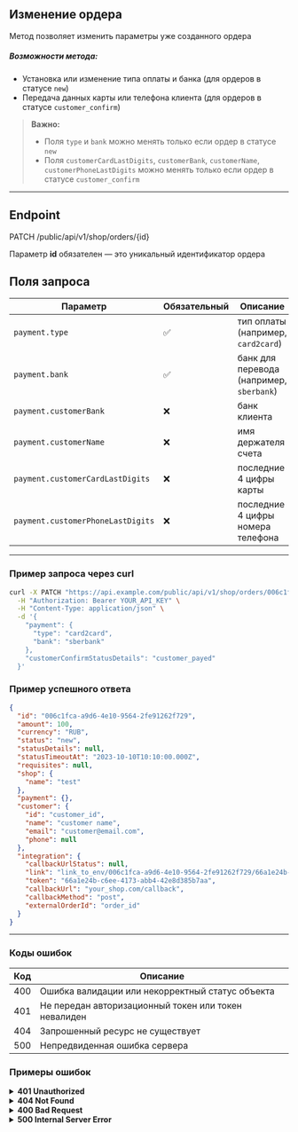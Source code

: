 ## Изменение ордера
Метод позволяет изменить параметры уже созданного ордера

##### Возможности метода:
- Установка или изменение типа оплаты и банка (для ордеров в статусе `new`)
- Передача данных карты или телефона клиента (для ордеров в статусе `customer_confirm`)

> **Важно:**  
> - Поля `type` и `bank` можно менять только если ордер в статусе `new`
> - Поля `customerCardLastDigits`, `customerBank`, `customerName`, `customerPhoneLastDigits` можно менять только если ордер в статусе `customer_confirm`

---

## Endpoint
PATCH /public/api/v1/shop/orders/{id}

Параметр **id** обязателен — это уникальный идентификатор ордера 

## Поля запроса

| Параметр                          | Обязательный | Описание |
|-----------------------------------|--------------|----------|
| `payment.type`                    | ✅           | тип оплаты (например, `card2card`) |
| `payment.bank`                    | ✅           | банк для перевода (например, `sberbank`) |
| `payment.customerBank`            | ❌           | банк клиента |
| `payment.customerName`            | ❌           | имя держателя счета |
| `payment.customerCardLastDigits`  | ❌           | последние 4 цифры карты |
| `payment.customerPhoneLastDigits` | ❌           | последние 4 цифры номера телефона |

---

### Пример запроса через curl
```bash
curl -X PATCH "https://api.example.com/public/api/v1/shop/orders/006c1fca-a9d6-4e10-9564-2fe91262f729" \
  -H "Authorization: Bearer YOUR_API_KEY" \
  -H "Content-Type: application/json" \
  -d '{
    "payment": {
      "type": "card2card",
      "bank": "sberbank"
    },
    "customerConfirmStatusDetails": "customer_payed"
  }'
```

### Пример успешного ответа
```json
{
  "id": "006c1fca-a9d6-4e10-9564-2fe91262f729",
  "amount": 100,
  "currency": "RUB",
  "status": "new",
  "statusDetails": null,
  "statusTimeoutAt": "2023-10-10T10:10:00.000Z",
  "requisites": null,
  "shop": {
    "name": "test"
  },
  "payment": {},
  "customer": {
    "id": "customer_id",
    "name": "customer name",
    "email": "customer@email.com",
    "phone": null
  },
  "integration": {
    "callbackUrlStatus": null,
    "link": "link_to_env/006c1fca-a9d6-4e10-9564-2fe91262f729/66a1e24b-c6ee-4173-abb4-42e8d385b7aa",
    "token": "66a1e24b-c6ee-4173-abb4-42e8d385b7aa",
    "callbackUrl": "your_shop.com/callback",
    "callbackMethod": "post",
    "externalOrderId": "order_id"
  }
}
```
---
### Коды ошибок

| Код | Описание |
|-----|----------|
| 400 | Ошибка валидации или некорректный статус объекта |
| 401 | Не передан авторизационный токен или токен невалиден |
| 404 | Запрошенный ресурс не существует |
| 500 | Непредвиденная ошибка сервера |

### Примеры ошибок

<details><summary><strong>401 Unauthorized</strong></summary>

```json
{
  "statusCode": 401,
  "message": "Unauthorized"
}
```
</details> <details> <summary><strong>404 Not Found</strong></summary>

```json
{
  "statusCode": 404,
  "message": "Order not found",
  "error": "Not Found"
}
```
</details> <details> <summary><strong>400 Bad Request</strong></summary>

```json
{
  "statusCode": 400,
  "error": "Bad Request",
  "message": {
    "property": "amount",
    "constraints": {
      "isPositive": "amount must be a positive number"
    }
  }
}
```
</details> <details> <summary><strong>500 Internal Server Error</strong></summary>

```json
{
  "statusCode": 500,
  "message": "Internal server error"
}
```
